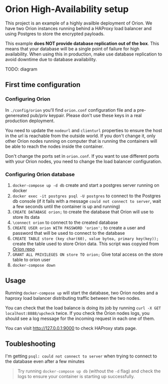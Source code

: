 # Orion High-Availability setup

This project is an example of a highly availble deployment of Orion. We have two Orion instances running behind a HAProxy load balancer and using Postgres to store the encrypted payloads.

This example **does NOT provide database replication out of the box**. This means that your database will be a single point of failure for high availability. When using this in production, make use database replication to avoid downtime due to database availability.

TODO: diagram

## First time configuration

### Configuring Orion

In `./config/orion` you'll find `orion.conf` configuration file and a pre-genereated pub/priv keypair. Please don't use these keys in a real production deployment.

You need to update the `nodeurl` and `clienturl` properties to ensure the host in the url is reachable from the outside world. If you don't change it, only other Orion nodes running on computer that is running the containers will be able to reach the nodes inside the container.

Don't change the ports set in `orion.conf`. If you want to use different ports with your Orion nodes, you need to change the load balancer configuration.

### Configuring Orion database

1. `docker-compose up -d db` create and start a postgres server running on docker
1. `docker exec -it postgres psql -U postgres` to connect to the Postgres db console (if it fails with a message `could not connect to server`, wait a few seconds until the container is up and running)
1. `CREATE DATABASE orion;` to create the database that Orion will use to store its data
1. `\connect orion` to connect to the created database
1. `CREATE USER orion WITH PASSWORD 'orion';` to create a user and password that will be used to connect to the database
1. `CREATE TABLE store (key char(60), value bytea, primary key(key));` create the table used to store Orion data. This script was copyied from [Orion repo](https://github.com/PegaSysEng/orion/blob/master/database/postgres_ddl.sql)
1. `GRANT ALL PRIVILEGES ON store TO orion;` Give total access on the store table to orion user
1. `docker-compose down`

## Usage

Running `docker-compose up` will start the database, two Orion nodes and a haproxy load balancer distributing traffic between the two nodes.

You can check that the load balance is doing its job by running `curl -X GET localhost:8888/upcheck` twice. If you check the Orion nodes logs, you should see a log message for the incoming request in each one of them.

You can visit http://127.0.0.1:9000 to check HAProxy stats page.

## Toubleshooting

I'm getting `psql: could not connect to server` when trying to connect to the database even after a few minutes

> Try running `docker-compose up db` (without the `-d` flag) and check the logs to ensure your container is starting up successfully.
